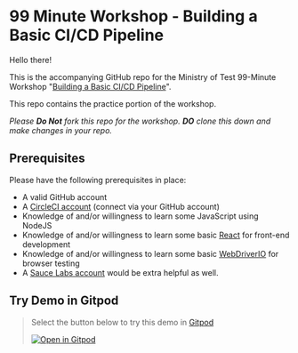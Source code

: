 # 99 Minute Workshop - Building a Basic CI/CD Pipeline

Hello there! 

This is the accompanying GitHub repo for the Ministry of Test 99-Minute Workshop "[Building a Basic CI/CD Pipeline](https://www.ministryoftesting.com/events/setting-up-a-basic-ci-cd-pipeline)".

This repo contains the practice portion of the workshop. 

_Please **Do Not** fork this repo for the workshop. **DO** clone this down and make changes in your repo._

## Prerequisites

Please have the following prerequisites in place:

- A valid GitHub account
- A [CircleCI account](https://circleci.com/signup/) (connect via your GitHub account)
- Knowledge of and/or willingness to learn some JavaScript using NodeJS
- Knowledge of and/or willingness to learn some basic [React](https://reactjs.org/tutorial/tutorial.html) for front-end development
- Knowledge of and/or willingness to learn some basic [WebDriverIO](https://webdriver.io) for browser testing
- A [Sauce Labs account](https://saucelabs.com/) would be extra helpful as well.

## Try Demo in Gitpod

>   Select the button below to try this demo in [Gitpod](https://www.gitpod.io/)
>
>  [![Open in Gitpod](https://github.com/joshmgrant/99-minute-ci-cd-pipeline/blob/main/open-in-gitpod.png)](https://gitpod.io/#https://github.com/joshmgrant/99-minute-ci-cd-pipeline)